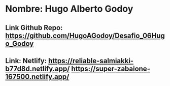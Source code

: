 # Nombre: Hugo Alberto Godoy
## Link Github Repo: https://github.com/HugoAGodoy/Desafio_06Hugo_Godoy
## Link: Netlify: https://reliable-salmiakki-b77d8d.netlify.app/      https://super-zabaione-167500.netlify.app/    

 